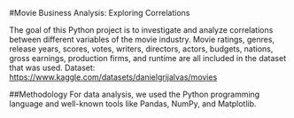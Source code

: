 #Movie Business Analysis: Exploring Correlations

The goal of this Python project is to investigate and analyze correlations between different variables of the movie industry. Movie ratings, genres, release years, scores, votes, writers, directors, actors, budgets, nations, gross earnings, production firms, and runtime are all included in the dataset that was used.
Dataset: https://www.kaggle.com/datasets/danielgrijalvas/movies

##Methodology
For data analysis, we used the Python programming language and well-known tools like Pandas, NumPy, and Matplotlib.

